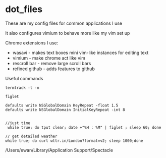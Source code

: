 # dot_files

These are my config files for common applications I use

It also configures vimium to behave more like my vim set up


Chrome extensions I use:

- wasavi - makes text boxes mini vim-like instances for editing text
- vimium - make chrome act like vim
- rescroll bar - remove large scroll bars
- refined github - adds features to github 

Useful commands
```
termtrack -t -n

figlet

defaults write NSGlobalDomain KeyRepeat -float 1.5
defaults write NSGlobalDomain InitialKeyRepeat -int 8


//just time
 while true; do tput clear; date +"%H : %M" | figlet ; sleep 60; done

// get detailed weather
while true; do curl wttr.in/London?format=v2; sleep 1000;done
```
/Users/ewan/Library/Application Support/Spectacle
